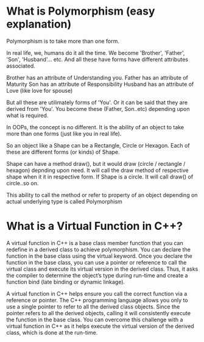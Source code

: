 # What is Polymorphism (easy explanation)
Polymorphism is to take more than one form.

In real life, we, humans do it all the time. We become 'Brother', 'Father', 'Son', 'Husband'... etc. And all these have forms have different attributes associated.

Brother has an attribute of Understanding you.
Father has an attribute of Maturity
Son has an attribute of Responsibility
Husband has an attribute of Love (like love for spouse)

But all these are utilimately forms of 'You'. Or it can be said that they are derived from 'You'. You become these (Father, Son..etc) depending upon what is required.

In OOPs, the concept is no different. It is the ability of an object to take more than one forms (just like you in real life).

So an object like a Shape can be a Rectangle, Circle or Hexagon. Each of these are different forms (or kinds) of Shape.

Shape can have a method draw(), but it would draw (circle / rectangle / hexagon) depnding upon need. It will call the draw method of respective shape when it it in respective form. If Shape is a circle. It will call draw() of circle..so on.

This ability to call the method or refer to property of an object depending on actual underlying type is called Polymorphism
# What is a Virtual Function in C++?
A virtual function in C++ is a base class member function that you can redefine in a derived class to achieve polymorphism. You can declare the function in the base class using the virtual keyword. Once you declare the function in the base class, you can use a pointer or reference to call the virtual class and execute its virtual version in the derived class. Thus, it asks the compiler to determine the object’s type during run-time and create a function bind (late binding or dynamic linkage).

A virtual function in C++ helps ensure you call the correct function via a reference or pointer. The C++ programming language allows you only to use a single pointer to refer to all the derived class objects. Since the pointer refers to all the derived objects, calling it will consistently execute the function in the base class. You can overcome this challenge with a virtual function in C++ as it helps execute the virtual version of the derived class, which is done at the run-time.
